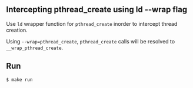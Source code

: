 ## Intercepting pthread_create using ld --wrap flag

Use `ld` wrapper function for `pthread_create` inorder to intercept thread creation.  

Using `--wrap=pthread_create`, `pthread_create` calls will be resolved to `__wrap_pthread_create`.

## Run
```shell
$ make run
```
